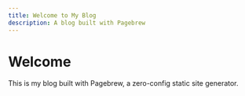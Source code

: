 ```yaml
---
title: Welcome to My Blog
description: A blog built with Pagebrew
---
```


# Welcome

This is my blog built with Pagebrew, a zero-config static site generator.